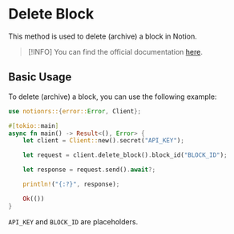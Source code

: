 # Delete Block

This method is used to delete (archive) a block in Notion.

> [!INFO]
> You can find the official documentation [here](https://developers.notion.com/reference/delete-a-block).

## Basic Usage

To delete (archive) a block, you can use the following example:

```rs
use notionrs::{error::Error, Client};

#[tokio::main]
async fn main() -> Result<(), Error> {
    let client = Client::new().secret("API_KEY");

    let request = client.delete_block().block_id("BLOCK_ID");

    let response = request.send().await?;

    println!("{:?}", response);

    Ok(())
}
```

`API_KEY` and `BLOCK_ID` are placeholders.
